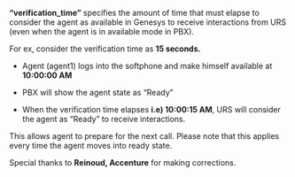 
<span><strong>&#8220;verification_time&#8221;</strong></span> specifies the amount of time that must elapse to consider the agent as available in Genesys to receive interactions from URS (even when the agent is in available mode in PBX).

For ex, consider the verification time as **15 seconds.**

</p> 

  * Agent (agent1) logs into the softphone and make himself available at **10:00:00 AM**


  * PBX will show the agent state as &#8220;Ready&#8221;


  * When the verification time elapses **i.e) 10:00:15 AM**, URS will consider the agent as &#8220;Ready&#8221; to receive interactions.
</ul> 

This allows agent to prepare for the next call. Please note that this applies every time the agent moves into ready state.

Special thanks to **Reinoud, Accenture** for making corrections.